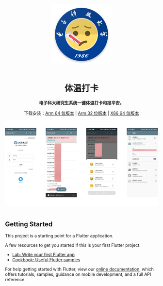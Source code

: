 

<div align="center">
<img align="center" src="./imgs/web_hi_res_512.png" alt="icon" height=200/>
<br/><br/>
<h1 align="center">体温打卡</h1>

<b>电子科大研究生系统一键体温打卡和报平安。</b>

<p>下载安装：<a href="https://github.com/Yidadaa/Auto-Check-Temperature/releases/latest/download/app-arm64-v8a-release.apk">Arm 64 位版本</a> | <a href="https://github.com/Yidadaa/Auto-Check-Temperature/releases/latest/download/app-armeabi-v7a-release.apk.apk">Arm 32 位版本</a> | <a href="https://github.com/Yidadaa/Auto-Check-Temperature/releases/latest/download/app-x86_64-release.apk">X86 64 位版本</a> </p>

<img align="center" src="./imgs/screenshot.png" alt="screenshot"/>
</div>

<br/>

## Getting Started

This project is a starting point for a Flutter application.

A few resources to get you started if this is your first Flutter project:

- [Lab: Write your first Flutter app](https://flutter.dev/docs/get-started/codelab)
- [Cookbook: Useful Flutter samples](https://flutter.dev/docs/cookbook)

For help getting started with Flutter, view our
[online documentation](https://flutter.dev/docs), which offers tutorials,
samples, guidance on mobile development, and a full API reference.
